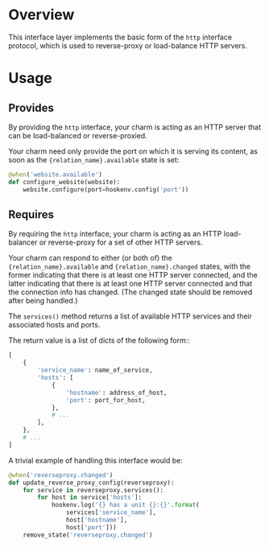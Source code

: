 # Overview

This interface layer implements the basic form of the `http` interface protocol,
which is used to reverse-proxy or load-balance HTTP servers.

# Usage

## Provides

By providing the `http` interface, your charm is acting as an HTTP server that
can be load-balanced or reverse-proxied.

Your charm need only provide the port on which it is serving its content, as
soon as the `{relation_name}.available` state is set:

```python
@when('website.available')
def configure_website(website):
    website.configure(port=hookenv.config('port'))
```

## Requires

By requiring the `http` interface, your charm is acting as an HTTP load-balancer
or reverse-proxy for a set of other HTTP servers.

Your charm can respond to either (or both of) the `{relation_name}.available`
and `{relation_name}.changed` states, with the former indicating that there is
at least one HTTP server connected, and the latter indicating that there is at
least one HTTP server connected and that the connection info has changed.  (The
changed state should be removed after being handled.)

The `services()` method returns a list of available HTTP services and their
associated hosts and ports.

The return value is a list of dicts of the following form::

```python
[
    {
        'service_name': name_of_service,
        'hosts': [
            {
                'hostname': address_of_host,
                'port': port_for_host,
            },
            # ...
        ],
    },
    # ...
]
```

A trivial example of handling this interface would be:

```python
@when('reverseproxy.changed')
def update_reverse_proxy_config(reverseproxy):
    for service in reverseproxy.services():
        for host in service['hosts']:
            hookenv.log('{} has a unit {}:{}'.format(
                services['service_name'],
                host['hostname'],
                host['port']))
    remove_state('reverseproxy.changed')
```
